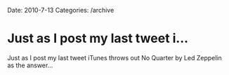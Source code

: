 Date: 2010-7-13
Categories: /archive

# Just as I post my last tweet i...

Just as I post my last tweet iTunes throws out No Quarter by Led Zeppelin as the answer...
